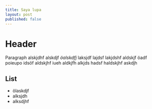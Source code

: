 ```yaml
---
title: Saya lupa
layout: post
published: false
---
```

# Header

Paragraph alskjdhf alskdjf *öalskdfj* laksjdf lajdsf lakjdshf aldskjf öadf poieupo idsöf aldskjhf iueh aldkjfh alkjds hadsf haldskjhf askdjh 

## List

- ölaskdjf
- alksjdh
- alksdjhf
